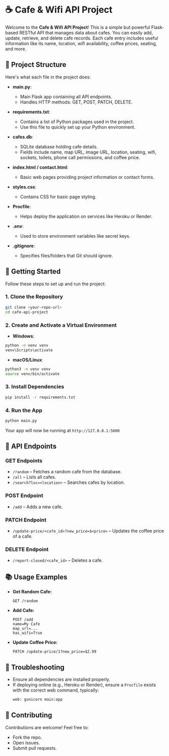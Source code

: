 # ☕️ Cafe & Wifi API Project

Welcome to the **Cafe & Wifi API Project**! This is a simple but powerful Flask-based RESTful API that manages data about cafes. You can easily add, update, retrieve, and delete cafe records. Each cafe entry includes useful information like its name, location, wifi availability, coffee prices, seating, and more.

## 📂 Project Structure

Here's what each file in the project does:

- **main.py**:
  - Main Flask app containing all API endpoints.
  - Handles HTTP methods: GET, POST, PATCH, DELETE.

- **requirements.txt**:
  - Contains a list of Python packages used in the project.
  - Use this file to quickly set up your Python environment.

- **cafes.db**:
  - SQLite database holding cafe details.
  - Fields include name, map URL, image URL, location, seating, wifi, sockets, toilets, phone call permissions, and coffee price.

- **index.html / contact.html**:
  - Basic web pages providing project information or contact forms.

- **styles.css**:
  - Contains CSS for basic page styling.

- **Procfile**:
  - Helps deploy the application on services like Heroku or Render.

- **.env**:
  - Used to store environment variables like secret keys.

- **.gitignore**:
  - Specifies files/folders that Git should ignore.

## 🚀 Getting Started

Follow these steps to set up and run the project:

### 1. Clone the Repository

```bash
git clone <your-repo-url>
cd cafe-api-project
```

### 2. Create and Activate a Virtual Environment

- **Windows**:

```bash
python -m venv venv
venv\Scripts\activate
```

- **macOS/Linux**:

```bash
python3 -m venv venv
source venv/bin/activate
```

### 3. Install Dependencies

```bash
pip install -r requirements.txt
```

### 4. Run the App

```bash
python main.py
```

Your app will now be running at `http://127.0.0.1:5000`

## 📌 API Endpoints

### GET Endpoints
- `/random` – Fetches a random cafe from the database.
- `/all` – Lists all cafes.
- `/search?loc=<location>` – Searches cafes by location.

### POST Endpoint
- `/add` – Adds a new cafe.

### PATCH Endpoint
- `/update-price/<cafe_id>?new_price=$<price>` – Updates the coffee price of a cafe.

### DELETE Endpoint
- `/report-closed/<cafe_id>` – Deletes a cafe.

## 📚 Usage Examples

- **Get Random Cafe:**
  ```
  GET /random
  ```

- **Add Cafe:**
  ```
  POST /add
  name=My Cafe
  map_url=...
  has_wifi=True
  ```

- **Update Coffee Price:**
  ```
  PATCH /update-price/1?new_price=$2.99
  ```

## 🐞 Troubleshooting

- Ensure all dependencies are installed properly.
- If deploying online (e.g., Heroku or Render), ensure a `Procfile` exists with the correct web command, typically:
  ```bash
  web: gunicorn main:app
  ```

## 🤝 Contributing

Contributions are welcome! Feel free to:
- Fork the repo.
- Open issues.
- Submit pull requests.
